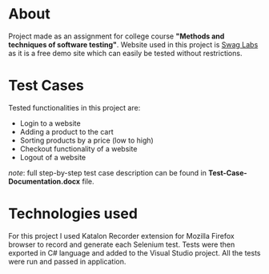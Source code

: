 # About
Project made as an assignment for college course **"Methods and techniques of software testing"**.
Website used in this project is [Swag Labs](https://www.saucedemo.com/ "Swag Labs") as it is a free demo site which can easily be tested without restrictions.

# Test Cases
Tested functionalities in this project are:
* Login to a website
* Adding a product to the cart
* Sorting products by a price (low to high)
* Checkout functionality of a website
* Logout of a website

*note*: full step-by-step test case description can be found in **Test-Case-Documentation.docx** file.

# Technologies used
For this project I used Katalon Recorder extension for Mozilla Firefox browser to record and generate each Selenium test. 
Tests were then exported in C# language and added to the Visual Studio project. All the tests were run and passed in application.
